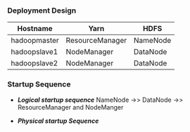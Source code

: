 ### Deployment Design

|Hostname    |Yarn           | HDFS   |
|------------|---------------|--------|
|hadoopmaster|ResourceManager|NameNode|
|hadoopslave1|NodeManager    |DataNode|
|hadoopslave2|NodeManager    |DataNode|


### Startup Sequence
- ***Logical startup sequence***
  NameNode ->> DataNode ->> ResourceManager and NodeManger

- ***Physical startup Sequence***